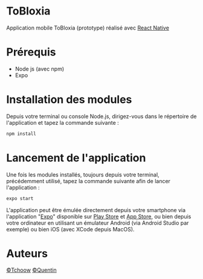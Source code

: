 # ToBloxia
Application mobile ToBloxia (prototype) réalisé avec [React Native](https://reactnative.dev/)

# Prérequis
* Node js (avec npm)
* Expo



# Installation des modules

Depuis votre terminal ou console Node.js, dirigez-vous dans le répertoire de l'application et tapez la commande suivante :

```markdown
npm install
```

# Lancement de l'application

Une fois les modules installés, toujours depuis votre terminal, précédemment utilisé, tapez la commande suivante afin de lancer l'application :

```markdown
expo start
```

L'application peut être émulée directement depuis votre smartphone via l'application "[Expo](https://expo.io/)" disponible sur [Play Store](https://play.google.com/store/apps/details?id=host.exp.exponent) et [App Store](https://apps.apple.com/fr/app/expo-go/id982107779), ou bien depuis votre ordinateur en utilisant un émulateur Android (via Android Studio par exemple) ou bien iOS (avec XCode depuis MacOS).

# Auteurs

[©Tchoow](https://github.com/Tchoow) 
[©Quentin](https://github.com/quentinsvn)
